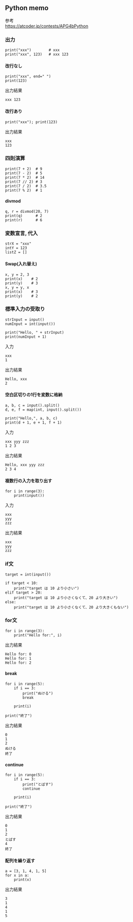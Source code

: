 ## Python memo

参考  
https://atcoder.jp/contests/APG4bPython


### 出力
```
print("xxx")        # xxx
print("xxx", 123)   # xxx 123
```

#### 改行なし  
```
print("xxx", end=" ")
print(123)
```
出力結果  
```
xxx 123
```

#### 改行あり  
```
print("xxx"); print(123)
```
出力結果  
```
xxx
123
```

### 四則演算
```
print(7 + 2)  # 9
print(7 - 2)  # 5
print(7 * 2)  # 14
print(7 // 2) # 3
print(7 / 2)  # 3.5
print(7 % 2)  # 1
```

#### divmod  
```
q, r = divmod(20, 7)
print(q)      # 2
print(r)      # 6
```

### 変数宣言, 代入
```
strX = "xxx"
intY = 123
listZ = []
```

#### Swap(入れ替え)  
```
x, y = 2, 3
print(x)    # 2
print(y)    # 3
x, y = y, x
print(x)    # 3
print(y)    # 2
```

### 標準入力の受取り
```
strInput = input()
numInput = int(input())

print("Hello, " + strInput)
print(numInput + 1)
```
入力  
```
xxx
1
```
出力結果  
```
Hello, xxx
2
```

#### 空白区切りの1行を変数に格納  
```
a, b, c = input().split()
d, e, f = map(int, input().split())

print("Hello,", a, b, c)
print(d + 1, e + 1, f + 1)
```
入力  
```
xxx yyy zzz
1 2 3
```
出力結果  
```
Hello, xxx yyy zzz
2 3 4
```

#### 複数行の入力を取り出す  
```
for i in range(3):
    print(input())
```
入力  
```
xxx
yyy
zzz
```
出力結果  
```
xxx
yyy
zzz
```

### if文
```
target = int(input())

if target < 10:
    print("target は 10 より小さい")
elif target > 20:
    print("target は 10 より小さくなくて、20 より大きい")
else:
    print("target は 10 より小さくなくて、20 より大きくもない")
```

### for文
```
for i in range(3):
    print("Hello for:", i)
```
出力結果  
```
Hello for: 0
Hello for: 1
Hello for: 2
```

#### break  
```
for i in range(5):
    if i == 3:
        print("ぬける")
        break
 
    print(i)
 
print("終了")
```
出力結果  
```
0
1
2
ぬける
終了
```

#### continue  
```
for i in range(5):
    if i == 3:
        print("とばす")
        continue
 
    print(i)
 
print("終了")
```
出力結果  
```
0
1
2
とばす
4
終了
```

#### 配列を繰り返す  
```
a = [3, 1, 4, 1, 5] 
for x in a:
    print(x)
```
出力結果  
```
3
1
4
1
5
```
